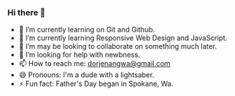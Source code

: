 ### Hi there 👋

- 🔭 I’m currently learning on Git and Github.
- 🌱 I’m currently learning Responsive Web Design and JavaScript.
- 👯 I’m may be looking to collaborate on something much later.
- 🤔 I’m looking for help with newbness. 
- 📫 How to reach me: dorjenangwa@gmail.com
- 😄 Pronouns: I'm a dude with a lightsaber.
- ⚡ Fun fact: Father's Day began in Spokane, Wa.
